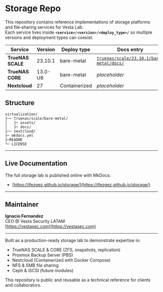 # Storage Repo

This repository contains reference implementations of storage platforms and file‐sharing services for Vesta Lab.  
Each service lives inside **`<service>/<version>/<deploy_type>/`** so multiple versions and deployment types can coexist.

| Service           | Version  | Deploy type   | Docs entry                                              |
|-------------------|----------|---------------|---------------------------------------------------------|
| **TrueNAS SCALE** | 23.10.1  | bare-metal    | [`truenas/scale/23.10.1/bare-metal/docs/`](truenas/scale/bare-metal/docs) |
| **TrueNAS CORE**  | 13.0-U8  | bare-metal    | _placeholder_ |
| **Nextcloud**     | 27       | Containerized | _placeholder_ |

## Structure
```
virtualization/
├── truenas/scale/bare-metal/
│   ├─ assets/
│   ├─ docs/
├── nextcloud/
├─ mkdocs.yml
├─README
└─ LICENSE
```

---

## Live Documentation

The full storage lab is published online with MkDocs:  
- [https://ifezgez.github.io/storage/](https://ifezgez.github.io/storage/)

---

## Maintainer

**Ignacio Fernandez**  
CEO @ Vesta Security LATAM  
[https://vestasec.com](https://vestasec.com)

---

Built as a production-ready storage lab to demonstrate expertise in:  
- TrueNAS SCALE & CORE (ZFS, snapshots, replication)  
- Proxmox Backup Server (PBS)  
- Nextcloud (Containerized with Docker Compose)  
- NFS & SMB file sharing  
- Ceph & iSCSI (future modules)  

This repository is public and reusable as a technical reference for clients and collaborators.  
